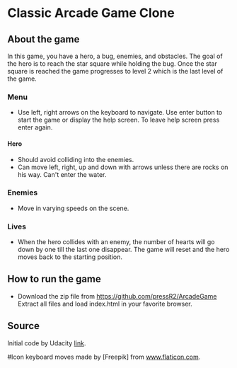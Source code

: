 # Classic Arcade Game Clone
## About the game
In this game, you have a hero, a bug, enemies, and obstacles. The goal of the hero is to reach the star square while holding the bug.
Once the star square is reached the game progresses to level 2 which is the last level of the game.
### Menu
* Use left, right arrows on the keyboard to navigate. Use enter button to start the game or display the help screen. To leave help screen press enter again.
#### Hero
* Should avoid colliding into the enemies.
* Can move left, right, up and down with arrows unless there are rocks on his way. Can't enter the water.
### Enemies
* Move in varying speeds on the scene.
### Lives
* When the hero collides with an enemy, the number of hearts will go down by one till the last one disappear. The game will reset and the hero moves back to the starting position.
## How to run the game
* Download the zip file from https://github.com/pressR2/ArcadeGame
Extract all files and load index.html in your favorite browser.
## Source
Initial code by Udacity [link](https://github.com/udacity/frontend-nanodegree-arcade-game).

#Icon keyboard moves made by [Freepik] from www.flaticon.com.
